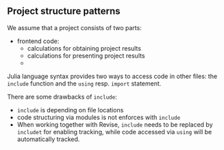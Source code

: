 ## Project structure patterns

We assume that a project consists of two parts:
- frontend code:
  - calculations for obtaining project results
  - calculations for presenting project results
  - 


Julia language syntax provides two ways to access code in other files:
the  `include` function  and  the `using`  resp.  `import`  statement.

There are some drawbacks of `include`:

- `include` is depending on file locations
- code structuring via modules is not enforces with `include`
- When working together  with Revise, `include` needs to  be replaced by `includet` for enabling tracking, while code accessed via `using` will be automatically tracked.


